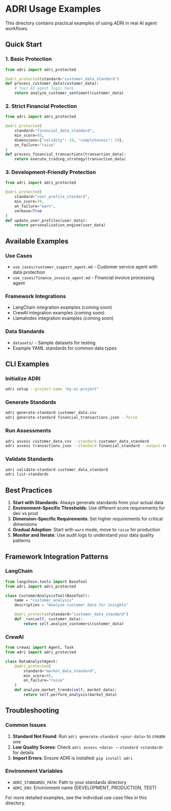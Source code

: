 # ADRI Usage Examples

This directory contains practical examples of using ADRI in real AI agent workflows.

## Quick Start

### 1. Basic Protection
```python
from adri import adri_protected

@adri_protected(standard="customer_data_standard")
def process_customer_data(customer_data):
    # Your AI agent logic here
    return analyze_customer_sentiment(customer_data)
```

### 2. Strict Financial Protection
```python
from adri import adri_protected

@adri_protected(
    standard="financial_data_standard",
    min_score=95,
    dimensions={"validity": 19, "completeness": 19},
    on_failure="raise"
)
def process_financial_transactions(transaction_data):
    return execute_trading_strategy(transaction_data)
```

### 3. Development-Friendly Protection
```python
from adri import adri_protected

@adri_protected(
    standard="user_profile_standard",
    min_score=70,
    on_failure="warn",
    verbose=True
)
def update_user_profiles(user_data):
    return personalization_engine(user_data)
```

## Available Examples

### Use Cases
- `use_cases/customer_support_agent.md` - Customer service agent with data protection
- `use_cases/finance_invoice_agent.md` - Financial invoice processing agent

### Framework Integrations
- LangChain integration examples (coming soon)
- CrewAI integration examples (coming soon)
- LlamaIndex integration examples (coming soon)

### Data Standards
- `datasets/` - Sample datasets for testing
- Example YAML standards for common data types

## CLI Examples

### Initialize ADRI
```bash
adri setup --project-name "my-ai-project"
```

### Generate Standards
```bash
adri generate-standard customer_data.csv
adri generate-standard financial_transactions.json --force
```

### Run Assessments
```bash
adri assess customer_data.csv --standard customer_data_standard
adri assess transactions.json --standard financial_standard --output report.json
```

### Validate Standards
```bash
adri validate-standard customer_data_standard
adri list-standards
```

## Best Practices

1. **Start with Standards**: Always generate standards from your actual data
2. **Environment-Specific Thresholds**: Use different score requirements for dev vs prod
3. **Dimension-Specific Requirements**: Set higher requirements for critical dimensions
4. **Gradual Adoption**: Start with `warn` mode, move to `raise` for production
5. **Monitor and Iterate**: Use audit logs to understand your data quality patterns

## Framework Integration Patterns

### LangChain
```python
from langchain.tools import BaseTool
from adri import adri_protected

class CustomerAnalysisTool(BaseTool):
    name = "customer_analysis"
    description = "Analyze customer data for insights"

    @adri_protected(standard="customer_data_standard")
    def _run(self, customer_data):
        return self.analyze_customers(customer_data)
```

### CrewAI
```python
from crewai import Agent, Task
from adri import adri_protected

class DataAnalystAgent:
    @adri_protected(
        standard="market_data_standard",
        min_score=85,
        on_failure="raise"
    )
    def analyze_market_trends(self, market_data):
        return self.perform_analysis(market_data)
```

## Troubleshooting

### Common Issues
1. **Standard Not Found**: Run `adri generate-standard <your-data>` to create one
2. **Low Quality Scores**: Check `adri assess <data> --standard <standard>` for details
3. **Import Errors**: Ensure ADRI is installed: `pip install adri`

### Environment Variables
- `ADRI_STANDARDS_PATH`: Path to your standards directory
- `ADRI_ENV`: Environment name (DEVELOPMENT, PRODUCTION, TEST)

For more detailed examples, see the individual use case files in this directory.
